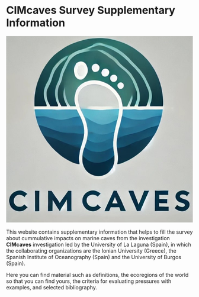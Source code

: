 # CIMcaves Survey Supplementary Information
![alt text](logos_cimcaves/logo2_cimcaves.jpg)

This website contains supplementary information that helps to fill the survey about cummulative impacts on marine caves from the investigation **CIMcaves** investigation led by the University of La Laguna (Spain), in which the collaborating organizations are the Ionian University (Greece), the Spanish Institute of Oceanography (Spain) and the University of Burgos (Spain).

Here you can find material such as definitions, the ecoregions of the world so that you can find yours, the criteria for evaluating pressures with examples, and selected bibliography.
